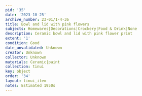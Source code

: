 ```yaml
---
pid: '35'
date: '2023-10-25'
archive_number: 23-01/1-4-36
title: Bowl and lid with pink flowers
subjects: Homewares|Decorations|Crockery|Food & Drink|None
description: Ceramic bowl and lid with pink flower print
extent: '1'
condition: Good
date_unvalidated: Unknown
creator: Unknown
collector: Unknown
materials: Ceramic|paint
collection: tinui
key: object
order: '34'
layout: tinui_item
notes: Estimated 1950s
---
```

